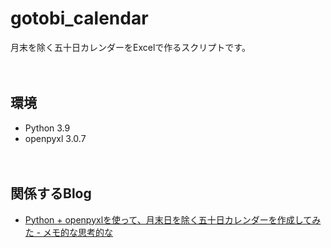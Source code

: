 # gotobi_calendar

月末を除く五十日カレンダーをExcelで作るスクリプトです。

　  

## 環境

- Python 3.9
- openpyxl 3.0.7

　  
## 関係するBlog

- [Python + openpyxlを使って、月末日を除く五十日カレンダーを作成してみた - メモ的な思考的な](https://thinkami.hatenablog.com/entry/2021/04/29/133800)
